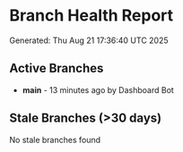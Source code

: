 # Branch Health Report
Generated: Thu Aug 21 17:36:40 UTC 2025

## Active Branches
- **main** - 13 minutes ago by Dashboard Bot

## Stale Branches (>30 days)
No stale branches found
